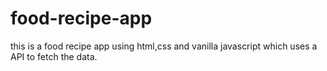# food-recipe-app
this is a food recipe app using html,css and vanilla javascript which uses a API to fetch the data.
